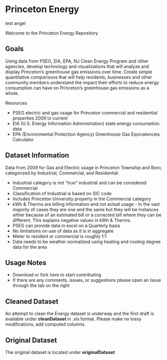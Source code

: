 # Princeton Energy

test angel

Welcome to the Princeton Energy Repository

## Goals
Using data from PSEG, EIA, EPA, NJ Clean Energy Program and other agencies, develop technology and visualizations that will analyze and display Princeton’s greenhouse gas emissions over time. Create simple quantitative comparisons that will help residents, businesses and other community members understand the impact their efforts to reduce energy consumption can have on Princeton’s greenhouse gas emissions as a whole.

Resources
- PSEG electric and gas usage for Princeton commercial and residential properties 2009 to current 
- EIA (U.S. Energy Information Administration) state energy consumption data
- EPA (Environmental Protection Agency) Greenhouse Gas Equivalencies Calculator

## Dataset Information
Data from 2009 for Gas and Electric usage in Princeton Township and Boro, categorized by Industrial, Commercial, and Residential.

- Industrial category is not "true" industrial and can be considered Commercial 
- Classification of Industrial is based on SIC code 
- Includes Princeton University property in the Commercial category
- kWh & Therms are billing information and not actual usage -  In the vast majority of cases they are one and the same but they will be instances either because of an estimated bill or a corrected bill where they can be different. This explains negative values in kWh & Therms.
- PSEG can provide data in excel on a Quarterly basis 
- No limitations on use of data as it is in aggregate 
- Meter to resident or commercial is roughly 1:1
- Data needs to be weather normalized using heating and cooling degree data for the area

## Usage Notes
- Download or fork here to start contributing
- If there are any comments, issues, or suggestions please open an Issue through the tab on the right

## Cleaned Dataset
An attempt to clean the Energy dataset is underway and the first draft is available under <b> cleanDataset </b> in .xls format. 
Please make no lossy modifications, add computed columns.

## Original Dataset
The original dataset is located under <b> originalDataset </b>
